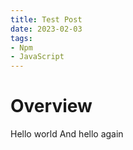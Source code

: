 ```yaml
---
title: Test Post
date: 2023-02-03
tags:
- Npm
- JavaScript
---
```


# Overview
Hello world
And hello again
